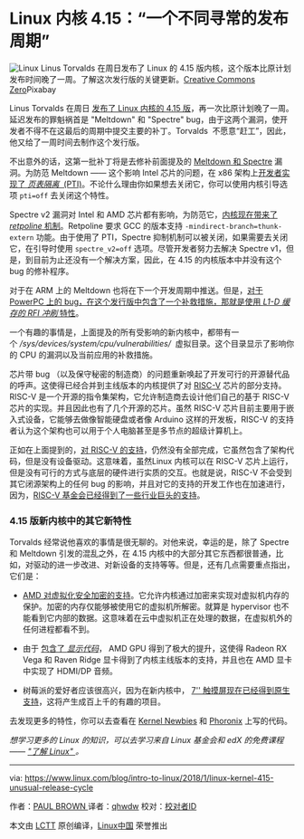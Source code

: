 Linux 内核 4.15：“一个不同寻常的发布周期”
============================================================


![Linux](https://www.linux.com/sites/lcom/files/styles/rendered_file/public/background-penguin.png?itok=g8NBQs24 "Linux")
Linus Torvalds 在周日发布了 Linux 的 4.15 版内核，这个版本比原计划发布时间晚了一周。了解这次发行版的关键更新。[Creative Commons Zero][1]Pixabay

Linus Torvalds 在周日 [发布了 Linux 内核的 4.15 版][7]，再一次比原计划晚了一周。延迟发布的罪魁祸首是 "Meltdown" 和 "Spectre" bug，由于这两个漏洞，使开发者不得不在这最后的周期中提交主要的补丁。Torvalds  不愿意“赶工”，因此，他又给了一周时间去制作这个发行版。

不出意外的话，这第一批补丁将是去修补前面提及的 [Meltdown 和 Spectre][8] 漏洞。为防范 Meltdown —— 这个影响 Intel 芯片的问题，在 x86 架构上[开发者实现了 _页表隔离_   (PTI)][9]。不论什么理由你如果想去关闭它，你可以使用内核引导选项 `pti=off` 去关闭这个特性。

Spectre v2 漏洞对 Intel 和 AMD 芯片都有影响，为防范它，[内核现在带来了 _retpoline_ 机制][10]。Retpoline 要求 GCC 的版本支持 `-mindirect-branch=thunk-extern` 功能。由于使用了 PTI，Spectre 抑制机制可以被关闭，如果需要去关闭它，在引导时使用 `spectre_v2=off` 选项。尽管开发者努力去解决 Spectre v1，但是，到目前为止还没有一个解决方案，因此，在 4.15 的内核版本中并没有这个 bug 的修补程序。

对于在 ARM 上的 Meltdown 也将在下一个开发周期中推送。但是，[对于 PowerPC 上的 bug，在这个发行版中包含了一个补救措施，那就是使用 _L1-D 缓存的 RFI 冲刷_ 特性][11]。

一个有趣的事情是，上面提及的所有受影响的新内核中，都带有一个 _/sys/devices/system/cpu/vulnerabilities/_  虚拟目录。这个目录显示了影响你的 CPU 的漏洞以及当前应用的补救措施。

芯片带 bug （以及保守秘密的制造商）的问题重新唤起了开发可行的开源替代品的呼声。这使得已经合并到主线版本的内核提供了对 [RISC-V][12] 芯片的部分支持。RISC-V 是一个开源的指令集架构，它允许制造商去设计他们自己的基于 RISC-V 芯片的实现。并且因此也有了几个开源的芯片。虽然 RISC-V 芯片目前主要用于嵌入式设备，它能够去做像智能硬盘或者像 Arduino 这样的开发板，RISC-V 的支持者认为这个架构也可以用于个人电脑甚至是多节点的超级计算机上。

正如在上面提到的，[对 RISC-V 的支持][13]，仍然没有全部完成，它虽然包含了架构代码，但是没有设备驱动。这意味着，虽然Linux 内核可以在 RISC-V 芯片上运行，但是没有可行的方式与底层的硬件进行实质的交互。也就是说，RISC-V 不会受到其它闭源架构上的任何 bug 的影响，并且对它的支持的开发工作也在加速进行，因为，[RISC-V 基金会已经得到了一些行业巨头的支持][14]。

### 4.15 版新内核中的其它新特性

Torvalds 经常说他喜欢的事情是很无聊的。对他来说，幸运的是，除了 Spectre 和 Meltdown 引发的混乱之外，在 4.15 内核中的大部分其它东西都很普通，比如，对驱动的进一步改进、对新设备的支持等等。但是，还有几点需要重点指出，它们是：

*   [AMD 对虚拟化安全加密的支持][3]。它允许内核通过加密来实现对虚拟机内存的保护。加密的内存仅能够被使用它的虚拟机所解密。就算是 hypervisor 也不能看到它内部的数据。这意味着在云中虚拟机正在处理的数据，在虚拟机外的任何进程都看不到。

*   由于 [包含了 _显示代码_][4]， AMD GPU 得到了极大的提升，这使得 Radeon RX Vega 和 Raven Ridge 显卡得到了内核主线版本的支持，并且也在 AMD 显卡中实现了 HDMI/DP 音频。

*   树莓派的爱好者应该很高兴，因为在新内核中， [7'' 触摸屏现在已经得到原生支持][5]，这将产生成百上千的有趣的项目。

去发现更多的特性，你可以去查看在 [Kernel Newbies][15] 和 [Phoronix][16] 上写的代码。

 _想学习更多的 Linux 的知识，可以去学习来自 Linux 基金会和 edX 的免费课程 —— ["了解 Linux" ][6]。_

--------------------------------------------------------------------------------

via: https://www.linux.com/blog/intro-to-linux/2018/1/linux-kernel-415-unusual-release-cycle

作者：[PAUL BROWN ][a]
译者：[qhwdw](https://github.com/qhwdw)
校对：[校对者ID](https://github.com/校对者ID)

本文由 [LCTT](https://github.com/LCTT/TranslateProject) 原创编译，[Linux中国](https://linux.cn/) 荣誉推出

[a]:https://www.linux.com/users/bro66
[1]:https://www.linux.com/licenses/category/creative-commons-zero
[2]:https://www.linux.com/files/images/background-penguinpng
[3]:https://git.kernel.org/linus/33e63acc119d15c2fac3e3775f32d1ce7a01021b
[4]:https://git.kernel.org/torvalds/c/f6705bf959efac87bca76d40050d342f1d212587
[5]:https://git.kernel.org/linus/2f733d6194bd58b26b705698f96b0f0bd9225369
[6]:https://training.linuxfoundation.org/linux-courses/system-administration-training/introduction-to-linux
[7]:https://lkml.org/lkml/2018/1/28/173
[8]:https://meltdownattack.com/
[9]:https://git.kernel.org/linus/5aa90a84589282b87666f92b6c3c917c8080a9bf
[10]:https://git.kernel.org/linus/76b043848fd22dbf7f8bf3a1452f8c70d557b860
[11]:https://git.kernel.org/linus/aa8a5e0062ac940f7659394f4817c948dc8c0667
[12]:https://riscv.org/
[13]:https://git.kernel.org/torvalds/c/b293fca43be544483b6488d33ad4b3ed55881064
[14]:https://riscv.org/membership/
[15]:https://kernelnewbies.org/Linux_4.15
[16]:https://www.phoronix.com/scan.php?page=search&amp;q=Linux+4.15
